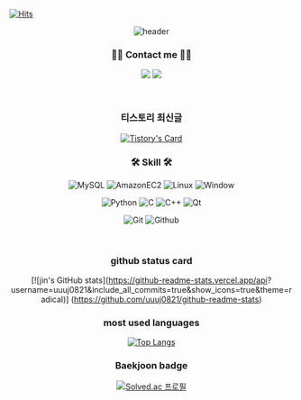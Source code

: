 <div align="left">

[![Hits](https://hits.seeyoufarm.com/api/count/incr/badge.svg?url=https%3A%2F%2Fgithub.com%2Fdana4056&count_bg=%233F76E1&title_bg=%23555555&icon=googlescholar.svg&icon_color=%23E7E7E7&title=hits&edge_flat=false)](https://hits.seeyoufarm.com)

</div>

<div align="center">

![header](https://capsule-render.vercel.app/api?type=rounded&color=timeGradient&text=Welcome%20to%20Jin's%20GitHub%20👋&animation=twinkling&fontSize=40&fontAlignY=50&fontAlign=50&height=180)

### 🧑‍💻 Contact me 🧑‍💻

  <a href="mailto:uuuj0821@naver.com" target="_blank"><img src="https://img.shields.io/badge/Mail-f0506e?logo=Naver&style=flat-square&logoColor=FFFFFF"/></a>
  <a href="https://jjincoding-helloworld.tistory.com/" target="_blank"><img src="https://img.shields.io/badge/Blog-f0506e?logo=tistory&style=flat-square&logoColor=FFFFFF"/></a>

<br>

### 티스토리 최신글
[![Tistory's Card](https://github-readme-tistory-card.vercel.app/api?name=easyhomputer&theme=default)](https://jjincoding-helloworld.tistory.com/)

### 🛠️ Skill 🛠️
![MySQL](https://img.shields.io/badge/MySQL-4479A1?style=flat-square&logo=MySQL&logoColor=white)
![AmazonEC2](https://img.shields.io/badge/AmazonEC2-FF9900?style=flat-square&logo=AmazonEC2&logoColor=white)
![Linux](https://img.shields.io/badge/Linux-FCC624?style=flat-square&logo=Linux&logoColor=white)
![Window](https://img.shields.io/badge/Window-0078D6?style=flat-square&logo=Window&logoColor=white)

![Python](https://img.shields.io/badge/Python-3776AB?style=flat-square&logo=Python&logoColor=white)
![C](https://img.shields.io/badge/C-A8B9CC?style=flat-square&logo=C&logoColor=white)
![C++](https://img.shields.io/badge/C-00599C?style=flat-square&logo=C%2B%2B&logoColor=white)
![Qt](https://img.shields.io/badge/Qt-41CD52?style=flat-square&logo=Qt&logoColor=white)

![Git](https://img.shields.io/badge/Git-F05032?style=flat-square&logo=Git&logoColor=white)
![Github](https://img.shields.io/badge/Github-181717?style=flat-square&logo=Github&logoColor=white)

<br>

### github status card
[![jin's GitHub stats](https://github-readme-stats.vercel.app/api?
username=uuuj0821&include_all_commits=true&show_icons=true&theme=radical)]
(https://github.com/uuuj0821/github-readme-stats)

### most used languages
[![Top Langs](https://github-readme-stats.vercel.app/api/top-langs/?username=uuuj0821)](https://github.com/uuuj0821/github-readme-stats)

### Baekjoon badge
[![Solved.ac 프로필](http://mazassumnida.wtf/api/v2/generate_badge?boj=uuuj0821)](https://solved.ac/uuuj0821)

</div>
